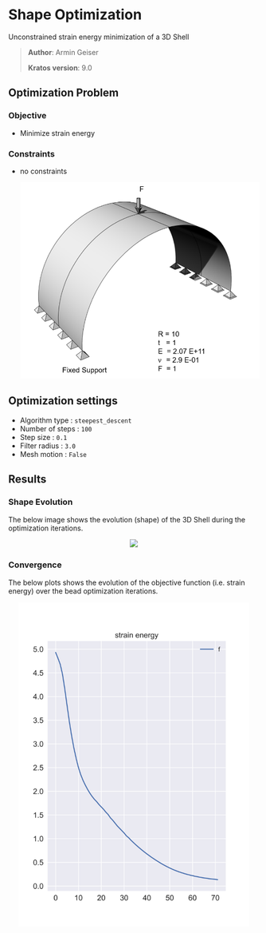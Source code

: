 # Shape Optimization
Unconstrained strain energy minimization of a 3D Shell

> **Author**: Armin Geiser
>
> **Kratos version**: 9.0

## Optimization Problem

### Objective
- Minimize strain energy

### Constraints
- no constraints

  <p align="center">
    <img src="images/3DshellOpt_setup.png" width="800">
  </p>

## Optimization settings
- Algorithm type : `steepest_descent`
- Number of steps : `100`
- Step size : `0.1`
- Filter radius : `3.0`
- Mesh motion : `False`

## Results

### Shape Evolution
The below image shows the evolution (shape) of the 3D Shell during the optimization iterations.

<p align="center">
    <img src="images/3DshellOpt_results.gif" width="800">
</p>

### Convergence
The below plots shows the evolution of the objective function (i.e. strain energy) over the bead optimization iterations.

<p align="center">
    <img src="images/3DshellOpt_plot.svg" height="650">
</p>


